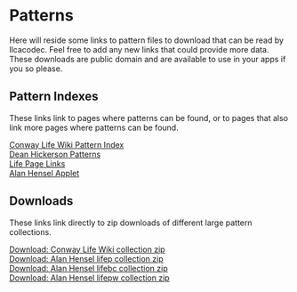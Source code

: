 # Patterns

Here will reside some links to pattern files to download that can be
read by llcacodec. Feel free to add any new links that
could provide more data. These downloads are public domain and are
available to use in your apps if you so please.

## Pattern Indexes

These links link to pages where patterns can be found, or to pages
that also link more pages where patterns can be found.

[Conway Life Wiki Pattern Index](https://conwaylife.com/patterns/)  
[Dean Hickerson Patterns](http://conwaylife.com/ref/DRH/life.html)  
[Life Page Links](http://conwaylife.com/ref/DRH/lifelinks.html)  
[Alan Hensel Applet](http://www.ibiblio.org/lifepatterns/lifeapplet.html)  

## Downloads

These links link directly to zip downloads of
different large pattern collections.

[Download: Conway Life Wiki collection zip](https://conwaylife.com/patterns/all.zip)  
[Download: Alan Hensel lifep collection zip](https://www.ibiblio.org/lifepatterns/lifep.zip)  
[Download: Alan Hensel lifebc collection zip](https://www.ibiblio.org/lifepatterns/lifebc.zip)  
[Download: Alan Hensel lifepw collection zip](www.ibiblio.org/lifepatterns/lifepw.zip)  
